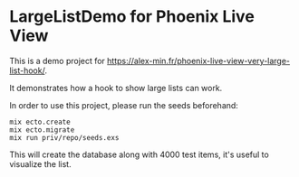 # LargeListDemo for Phoenix Live View

This is a demo project for https://alex-min.fr/phoenix-live-view-very-large-list-hook/.

It demonstrates how a hook to show large lists can work.

In order to use this project, please run the seeds beforehand:

```
mix ecto.create
mix ecto.migrate
mix run priv/repo/seeds.exs
```

This will create the database along with 4000 test items, it's useful to visualize the list.